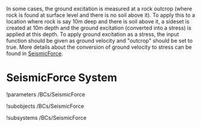 In some cases, the ground excitation is measured at a rock outcrop (where rock is found at surface level and there is
no soil above it). To apply this to a location where rock is say $10$m deep and there is soil above it, a sideset is
created at $10$m depth and the ground excitation (converted into a stress) is applied at this depth. To apply ground
excitation as a stress, the input function should be given as ground velocity and "outcrop" should be set to true. More
details about the conversion of ground velocity to stress can be found in [SeismicForce](mastodon/SeismicForce.md).

# SeismicForce System
!parameters /BCs/SeismicForce

!subobjects /BCs/SeismicForce

!subsystems /BCs/SeismicForce
